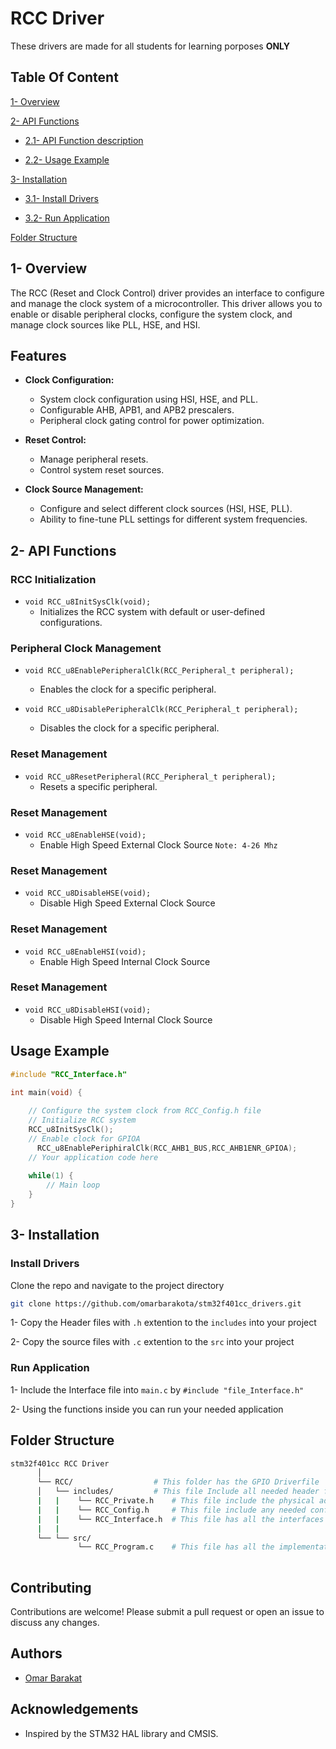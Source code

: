# RCC Driver

These drivers are made for all students for learning porposes **ONLY**

## Table Of Content

[1- Overview](#1--Overview)

[2- API Functions](#2--api-functions)


- [2.1- API Function description](#2--api-functions)

- [2.2- Usage Example](#usage-example)


[3- Installation](#3--installation)

- [3.1- Install Drivers](#install-drivers)

- [3.2- Run Application](#run-application)

[Folder Structure](#folder-structure)

## 1- Overview

The RCC (Reset and Clock Control) driver provides an interface to configure and manage the clock system of a microcontroller. This driver allows you to enable or disable peripheral clocks, configure the system clock, and manage clock sources like PLL, HSE, and HSI.

## Features

- **Clock Configuration:** 
  - System clock configuration using HSI, HSE, and PLL.
  - Configurable AHB, APB1, and APB2 prescalers.
  - Peripheral clock gating control for power optimization.
  
- **Reset Control:**
  - Manage peripheral resets.
  - Control system reset sources.

- **Clock Source Management:**
  - Configure and select different clock sources (HSI, HSE, PLL).
  - Ability to fine-tune PLL settings for different system frequencies.

## 2- API Functions

### RCC Initialization
- `void RCC_u8InitSysClk(void);`
  - Initializes the RCC system with default or user-defined configurations.

### Peripheral Clock Management
- `void RCC_u8EnablePeripheralClk(RCC_Peripheral_t peripheral);`
  - Enables the clock for a specific peripheral.

- `void RCC_u8DisablePeripheralClk(RCC_Peripheral_t peripheral);`
  - Disables the clock for a specific peripheral.

### Reset Management
- `void RCC_u8ResetPeripheral(RCC_Peripheral_t peripheral);`
  - Resets a specific peripheral.

### Reset Management
- `void RCC_u8EnableHSE(void);`
  - Enable High Speed External Clock Source `Note: 4-26 Mhz`

### Reset Management
- `void RCC_u8DisableHSE(void);`
  - Disable High Speed External Clock Source

### Reset Management
- `void RCC_u8EnableHSI(void);`
  - Enable High Speed Internal Clock Source

### Reset Management
- `void RCC_u8DisableHSI(void);`
  - Disable High Speed Internal Clock Source


## Usage Example

```c
#include "RCC_Interface.h"

int main(void) {
    
    // Configure the system clock from RCC_Config.h file
    // Initialize RCC system
    RCC_u8InitSysClk();
    // Enable clock for GPIOA
	  RCC_u8EnablePeriphiralClk(RCC_AHB1_BUS,RCC_AHB1ENR_GPIOA);
    // Your application code here
    
    while(1) {
        // Main loop
    }
}
```

## 3- Installation

### Install Drivers

Clone the repo and navigate to the project directory

```bash
git clone https://github.com/omarbarakota/stm32f401cc_drivers.git
```

1- Copy the Header files with `.h` extention to the `includes` into your project

2- Copy the source files with `.c` extention to the `src` into your project

### Run Application

1- Include the Interface file into `main.c` by
`#include "file_Interface.h"`

2- Using the functions inside you can run your needed application

## Folder Structure

````bash
stm32f401cc RCC Driver
      │
      └── RCC/                  # This folder has the GPIO Driverfile
      │   └── includes/         # This file Include all needed header files for RCC
      |   |    └── RCC_Private.h    # This file include the physical addresses
      |   |    └── RCC_Config.h     # This file include any needed configuration
      |   |    └── RCC_Interface.h  # This file has all the interfaces that the user may need
      |   |
      └── └── src/      
               └── RCC_Program.c    # This file has all the implementation for the RCC Driver
     
````

## Contributing

Contributions are welcome! Please submit a pull request or open an issue to discuss any changes.

## Authors

- [Omar Barakat](https://github.com/omarbarakota)

## Acknowledgements

- Inspired by the STM32 HAL library and CMSIS.

